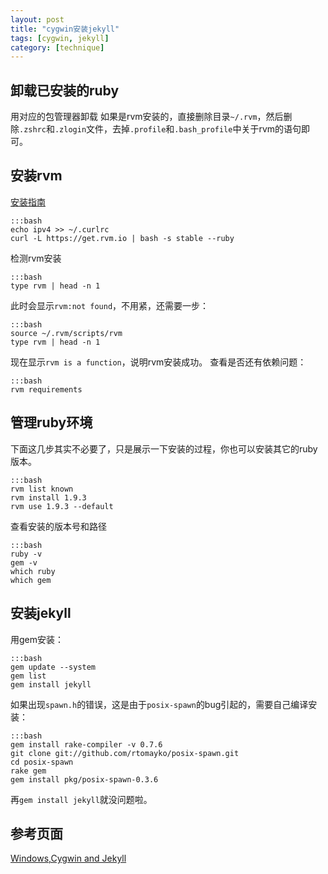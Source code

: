 ```yaml
---
layout: post
title: "cygwin安装jekyll"
tags: [cygwin, jekyll]
category: [technique]
---
```


## 卸载已安装的ruby
用对应的包管理器卸载
如果是rvm安装的，直接删除目录`~/.rvm`，然后删除`.zshrc`和`.zlogin`文件，去掉`.profile`和`.bash_profile`中关于rvm的语句即可。

## 安装rvm
[安装指南](https://rvm.io/rvm/install/)

    :::bash
	echo ipv4 >> ~/.curlrc
    curl -L https://get.rvm.io | bash -s stable --ruby

检测rvm安装

    :::bash
    type rvm | head -n 1

此时会显示`rvm:not found`，不用紧，还需要一步：

    :::bash
    source ~/.rvm/scripts/rvm
	type rvm | head -n 1

现在显示`rvm is a function`，说明rvm安装成功。
查看是否还有依赖问题：

    :::bash
    rvm requirements

## 管理ruby环境
下面这几步其实不必要了，只是展示一下安装的过程，你也可以安装其它的ruby版本。

    :::bash
    rvm list known
    rvm install 1.9.3
    rvm use 1.9.3 --default

查看安装的版本号和路径

    :::bash
    ruby -v
    gem -v
    which ruby
    which gem

## 安装jekyll
用gem安装：

    :::bash
    gem update --system
    gem list
    gem install jekyll

如果出现`spawn.h`的错误，这是由于`posix-spawn`的bug引起的，需要自己编译安装：
	
    :::bash
    gem install rake-compiler -v 0.7.6
    git clone git://github.com/rtomayko/posix-spawn.git
    cd posix-spawn
    rake gem
    gem install pkg/posix-spawn-0.3.6

再`gem install jekyll`就没问题啦。

## 参考页面
[Windows,Cygwin and Jekyll](http://matt.scharley.me/2012/03/10/windows-cygwin-and-jekyll.html)
